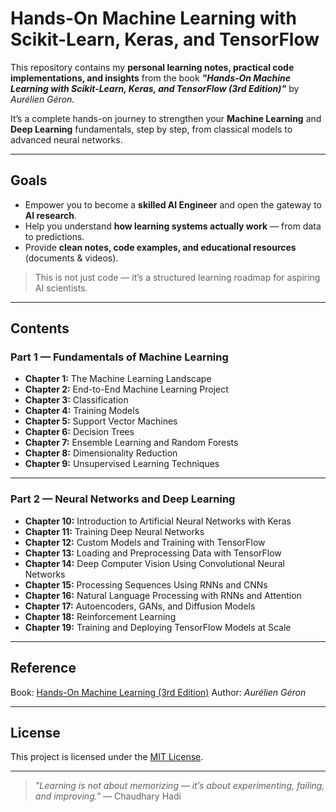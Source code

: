 # Hands-On Machine Learning with Scikit-Learn, Keras, and TensorFlow

This repository contains my **personal learning notes, practical code implementations, and insights**
from the book ***"Hands-On Machine Learning with Scikit-Learn, Keras, and TensorFlow (3rd Edition)"***
by *Aurélien Géron*.

It’s a complete hands-on journey to strengthen your **Machine Learning** and **Deep Learning** fundamentals,
step by step, from classical models to advanced neural networks.

---

## Goals

* Empower you to become a **skilled AI Engineer** and open the gateway to **AI research**.
* Help you understand **how learning systems actually work** — from data to predictions.
* Provide **clean notes, code examples, and educational resources** (documents & videos).

> This is not just code — it’s a structured learning roadmap for aspiring AI scientists.

---

## Contents

### Part 1 — Fundamentals of Machine Learning

* **Chapter 1:** The Machine Learning Landscape
* **Chapter 2:** End-to-End Machine Learning Project
* **Chapter 3:** Classification
* **Chapter 4:** Training Models
* **Chapter 5:** Support Vector Machines
* **Chapter 6:** Decision Trees
* **Chapter 7:** Ensemble Learning and Random Forests
* **Chapter 8:** Dimensionality Reduction
* **Chapter 9:** Unsupervised Learning Techniques

---

### Part 2 — Neural Networks and Deep Learning

* **Chapter 10:** Introduction to Artificial Neural Networks with Keras
* **Chapter 11:** Training Deep Neural Networks
* **Chapter 12:** Custom Models and Training with TensorFlow
* **Chapter 13:** Loading and Preprocessing Data with TensorFlow
* **Chapter 14:** Deep Computer Vision Using Convolutional Neural Networks
* **Chapter 15:** Processing Sequences Using RNNs and CNNs
* **Chapter 16:** Natural Language Processing with RNNs and Attention
* **Chapter 17:** Autoencoders, GANs, and Diffusion Models
* **Chapter 18:** Reinforcement Learning
* **Chapter 19:** Training and Deploying TensorFlow Models at Scale


---

## Reference

Book: [Hands-On Machine Learning (3rd Edition)](https://www.oreilly.com/library/view/hands-on-machine-learning/9781098125967/)
Author: *Aurélien Géron*

---

## License

This project is licensed under the [MIT License](LICENSE).

---

> *"Learning is not about memorizing — it’s about experimenting, failing, and improving."*
> — Chaudhary Hadi

